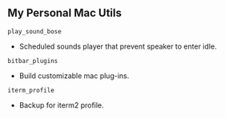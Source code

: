 ## My Personal Mac Utils

`play_sound_bose`
- Scheduled sounds player that prevent speaker to enter idle.

`bitbar_plugins`
- Build customizable mac plug-ins.

`iterm_profile`
- Backup for iterm2 profile.

